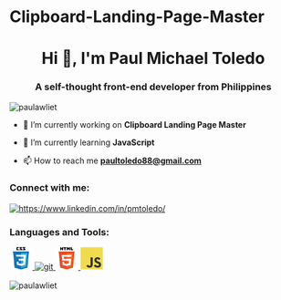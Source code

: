 # Clipboard-Landing-Page-Master

<h1 align="center">Hi 👋, I'm Paul Michael Toledo</h1>
<h3 align="center">A self-thought front-end developer from Philippines</h3>

<p align="left"> <img src="https://komarev.com/ghpvc/?username=paulawliet&label=Profile%20views&color=0e75b6&style=flat" alt="paulawliet" /> </p>

- 🔭 I’m currently working on **Clipboard Landing Page Master**

- 🌱 I’m currently learning **JavaScript**

- 📫 How to reach me **paultoledo88@gmail.com**

<h3 align="left">Connect with me: </h3>
<p align="left">
<a href="https://www.linkedin.com/in/pmtoledo/" target="blank"><img align="center" src="https://raw.githubusercontent.com/rahuldkjain/github-profile-readme-generator/master/src/images/icons/Social/linked-in-alt.svg" alt="https://www.linkedin.com/in/pmtoledo/" height="30" width="40" /></a>
</p>

<h3 align="left">Languages and Tools:</h3>
<p align="left"> <a href="https://www.w3schools.com/css/" target="_blank" rel="noreferrer"> <img src="https://raw.githubusercontent.com/devicons/devicon/master/icons/css3/css3-original-wordmark.svg" alt="css3" width="40" height="40"/> </a> <a href="https://git-scm.com/" target="_blank" rel="noreferrer"> <img src="https://www.vectorlogo.zone/logos/git-scm/git-scm-icon.svg" alt="git" width="40" height="40"/> </a> <a href="https://www.w3.org/html/" target="_blank" rel="noreferrer"> <img src="https://raw.githubusercontent.com/devicons/devicon/master/icons/html5/html5-original-wordmark.svg" alt="html5" width="40" height="40"/> </a> <a href="https://developer.mozilla.org/en-US/docs/Web/JavaScript" target="_blank" rel="noreferrer"> <img src="https://raw.githubusercontent.com/devicons/devicon/master/icons/javascript/javascript-original.svg" alt="javascript" width="40" height="40"/> </a> </p>

<p><img align="center" src="https://github-readme-stats.vercel.app/api/top-langs?username=paulawliet&show_icons=true&locale=en&layout=compact" alt="paulawliet" /></p>
